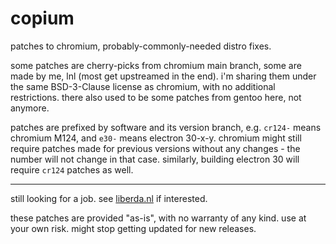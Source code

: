 # copium

patches to chromium, probably-commonly-needed distro fixes.

some patches are cherry-picks from chromium main branch,
some are made by me, lnl (most get upstreamed in the end).
i'm sharing them under the same BSD-3-Clause license as chromium,
with no additional restrictions.
there also used to be some patches from gentoo here, not anymore.

patches are prefixed by software and its version branch,
e.g. `cr124-` means chromium M124, and `e30-` means electron 30-x-y.
chromium might still require patches made for previous versions
without any changes - the number will not change in that case.
similarly, building electron 30 will require `cr124` patches as well.

---

still looking for a job. see [liberda.nl](https://liberda.nl/)
if interested.

these patches are provided "as-is", with no warranty of any kind.
use at your own risk. might stop getting updated for new releases.

